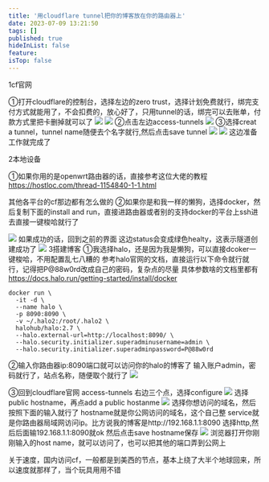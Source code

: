 ```yaml
---
title: '用cloudflare tunnel把你的博客放在你的路由器上'
date: 2023-07-09 13:21:50
tags: []
published: true
hideInList: false
feature: 
isTop: false
---
```

1cf官网

①打开cloudflare的控制台，选择左边的zero trust，选择计划免费就行，绑完支付方式就能用了，不会扣费的，放心好了，只用tunnel的话，绑完可以去账单，付款方式里把卡删掉就可以了
![](https://s3.qklg.net/img/202310241322743.png)
![](https://s3.qklg.net/img/202310241322497.png)
②点击左边access-tunnels
![](https://s3.qklg.net/img/202310241322693.png)
③选择creat a tunnel，tunnel name随便去个名字就行,然后点击save tunnel
![](https://s3.qklg.net/img/202310241323514.png)
![](https://s3.qklg.net/img/202310241323594.png)
这边准备工作就完成了

2本地设备

①如果你用的是openwrt路由器的话，直接参考这位大佬的教程
<https://hostloc.com/thread-1154840-1-1.html>

其他各平台的cf那边都有怎么做的
②如果你是和我一样的懒狗，选择docker，然后复制下面的install and run，直接进路由器或者别的支持docker的平台上ssh进去直接一键梭哈就行了

![](https://s3.qklg.net/img/202310241323818.png)
如果成功的话，回到之前的界面
这边status会变成绿色healty，这表示隧道创建成功了
![](https://s3.qklg.net/img/202310241323843.png)
3搭建博客
①我选择halo，还是因为我是懒狗，可以直接dcoker一键梭哈，不用配置乱七八糟的
参考halo官网的文档，直接运行以下命令就行就行，记得把P@88w0rd改成自己的密码，复杂点的尽量
具体参数啥的文档里都有
<https://docs.halo.run/getting-started/install/docker>
```
docker run \
  -it -d \
  --name halo \
  -p 8090:8090 \
  -v ~/.halo2:/root/.halo2 \
  halohub/halo:2.7 \
  --halo.external-url=http://localhost:8090/ \
  --halo.security.initializer.superadminusername=admin \
  --halo.security.initializer.superadminpassword=P@88w0rd
```

②输入你路由器ip:8090端口就可以访问你的halo的博客了
输入账户admin，密码就行了，站点名称，随便取个就行了
![](https://s3.qklg.net/img/202310241323423.png)

③回到cloudflare官网
access-tunnels
右边三个点，选择configure
![](https://s3.qklg.net/img/202310241323520.png)
选择public hostname，再点add a public hostanme
![](https://s3.qklg.net/img/202310241323028.png)
选择你想访问的域名，然后按照下面的输入就行了
hostname就是你公网访问的域名，这个自己整
service就是你路由器局域网访问ip。比方说我的博客是http://192.168.1.1:8090
选择http,然后后面输192.168.1.1:8090就ok
然后点击save hostname保存
![](https://s3.qklg.net/img/202310241324333.png)
浏览器打开你刚刚输入的host name，就可以访问了，也可以把其他的端口弄到公网上


关于速度，国内访问cf，一般都是到美西的节点，基本上绕了大半个地球回来，所以速度就那样了，当个玩具用用不错


